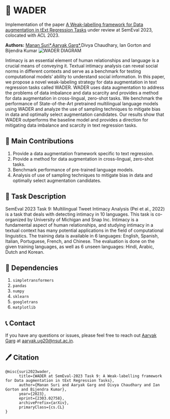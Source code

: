 # 🐋 WADER 
Implementation of the paper [A Weak-labelling framework for Data augmentation in tExt Regression Tasks](https://arxiv.org/abs/2303.02758) under review at SemEval 2023, colocated with ACL 2023.

**Authors:** [Manan Suri*](https://www.linkedin.com/in/manansuri27),[Aaryak Garg*](https://www.linkedin.com/in/aaryak-garg-7b202b184/),Divya Chaudhary, Ian Gorton and Bijendra Kumar
![WADER DIAGRAM](https://cdn.discordapp.com/attachments/891317274936483871/1088939844782264330/WADER_diagrams-Copy_of_Page-1.drawio.png)

Intimacy is an essential element of human relationships and language is a crucial means of conveying it. Textual intimacy analysis can reveal social norms in different contexts and serve as a benchmark for testing computational models’ ability to understand social information. In this paper, we propose a novel weak-labeling strategy for data augmentation in text regression tasks called WADER. WADER uses data augmentation to address the problems of data imbalance and data scarcity and provides a method for data augmentation in cross-lingual, zero-shot tasks. We benchmark the performance of State-of-the-Art pretrained multilingual language models using WADER and analyze the use of sampling techniques to mitigate bias in data and optimally select augmentation candidates. Our results show that WADER outperforms the baseline model and provides a direction for mitigating data imbalance and scarcity in text regression tasks. 
## 🤝 Main Contributions 
1. Provide a data augmentation framework specific to text regression.
2. Provide a method for data augmentation in cross-lingual, zero-shot tasks.
3. Benchmark performance of pre-trained language models.
4. Analysis of use of sampling techniques to mitigate bias in data and optimally select augmentation candidates.
## 📝 Task Description
SemEval 2023 Task 9: Multilingual Tweet Intimacy Analysis (Pei et al., 2022) is a task that deals with detecting intimacy in 10 languages. This task is co-organized by University of Michigan and Snap Inc. Intimacy is a fundamental aspect of human relationships, and studying intimacy in a textual context has many potential applications in the field of computational linguistics. The training data is available in 6 languages: English, Spanish, Italian, Portuguese, French, and Chinese. The evaluation is done on the given training languages, as well as 6 unseen languages: Hindi, Arabic, Dutch and Korean.
## 🔨 Dependencies
1. `simpletransformers`
2. `pandas`
3. `numpy`
4. `sklearn`
5. `googletrans`
6. `matplotlib`
## 📞 Contact
If you have any questions or issues, please feel free to reach out [Aaryak Garg](https://www.linkedin.com/in/aaryak-garg-7b202b184/) at [aaryak.ug20@nsut.ac.in](aaryak.ug20@nsut.ac.in).
## 🖊 Citation
```
@misc{suri2023wader,
      title={WADER at SemEval-2023 Task 9: A Weak-labelling framework for Data augmentation in tExt Regression Tasks}, 
      author={Manan Suri and Aaryak Garg and Divya Chaudhary and Ian Gorton and Bijendra Kumar},
      year={2023},
      eprint={2303.02758},
      archivePrefix={arXiv},
      primaryClass={cs.CL}
}
```
